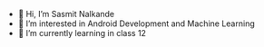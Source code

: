 - 👋 Hi, I’m Sasmit Nalkande 
- 👀 I’m interested in Android Development and Machine Learning
- 🌱 I’m currently learning in class 12

<!---
samnalkande/samnalkande is a ✨ special ✨ repository because its `README.md` (this file) appears on your GitHub profile.
You can click the Preview link to take a look at your changes.
--->
